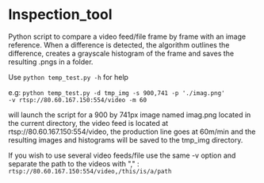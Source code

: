 # Inspection_tool
Python script to compare a video feed/file frame by frame with an image reference.
When a difference is detected, the algorithm outlines the difference, creates a grayscale histogram of the frame 
and saves the resulting .pngs in a folder.

Use <code>python temp_test.py -h</code> for help

e.g:
<code>python temp_test.py -d tmp_img  -s 900,741 -p './imag.png' -v rtsp://80.60.167.150:554/video -m 60</code>

will launch the script for a 900 by 741px image named imag.png located in the current directory, the video feed is located at rtsp://80.60.167.150:554/video, the production line goes at 60m/min and the resulting images and histograms will be saved to the tmp_img directory.

If you wish to use several video feeds/file use the same -v option and separate the path to the videos with "," : <code>rtsp://80.60.167.150:554/video,/this/is/a/path</code>
